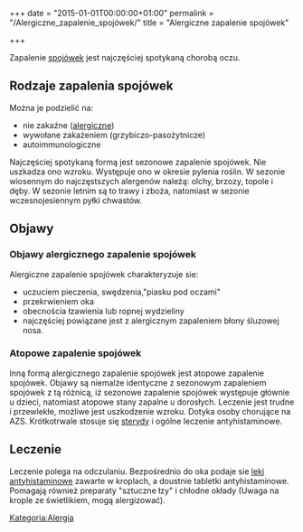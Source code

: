 +++
date = "2015-01-01T00:00:00+01:00"
permalink = "/Alergiczne_zapalenie_spojówek/"
title = "Alergiczne zapalenie spojówek"

+++

Zapalenie [spojówek](/atopedia/Spojówka "wikilink") jest najczęściej spotykaną chorobą oczu.

Rodzaje zapalenia spojówek
--------------------------

Można je podzielić na:

-   nie zakaźne ([alergiczne](/atopedia/Alergia "wikilink"))
-   wywołane zakażeniem (grzybiczo-pasożytnicze)
-   autoimmunologiczne

Najczęściej spotykaną formą jest sezonowe zapalenie spojówek. Nie uszkadza ono wzroku. Występuje ono w okresie pylenia roślin. W sezonie wiosennym do najczęstszych alergenów należą: olchy, brzozy, topole i dęby. W sezonie letnim są to trawy i zboża, natomiast w sezonie wczesnojesiennym pyłki chwastów.

Objawy
------

### Objawy alergicznego zapalenie spojówek

Alergiczne zapalenie spojówek charakteryzuje sie:

-   uczuciem pieczenia, swędzenia,"piasku pod oczami"
-   przekrwieniem oka
-   obecnościa łzawienia lub ropnej wydzieliny
-   najczęściej powiązane jest z alergicznym zapaleniem błony śluzowej nosa.

### Atopowe zapalenie spojówek

Inną formą alergicznego zapalenie spojówek jest atopowe zapalenie spojówek. Objawy są niemalże identyczne z sezonowym zapaleniem spojówek z tą różnicą, iż sezonowe zapalenie spojówek występuje głównie u dzieci, natomiast atopowe stany zapalne u dorosłych. Leczenie jest trudne i przewlekłe, możliwe jest uszkodzenie wzroku. Dotyka osoby chorujące na AZS. Krótkotrwale stosuje się [sterydy](/atopedia/Kortykosterydy "wikilink") i ogólne leczenie antyhistaminowe.

Leczenie
--------

Leczenie polega na odczulaniu. Bezpośrednio do oka podaje sie [leki antyhistaminowe](/atopedia/Leki_antyhistaminowe "wikilink") zawarte w kroplach, a doustnie tabletki antyhistaminowe. Pomagają również preparaty "sztuczne łzy" i chłodne okłady (Uwaga na krople ze świetlikiem, mogą alergizować).

[Kategoria:Alergia](/atopedia/Kategoria:Alergia "wikilink")